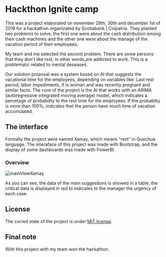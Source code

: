 # Hackthon Ignite camp

This was a project elaborated on november 29th, 30th and december 1st of 2019 for a hackathon organizated by Scotiabank | Colpatria. They planted two problems to solve, the first one were about the cash distribution among their cash machines and the other one were about the manage of the vacation period of their employees.

My team and me selected the second problem. There are some persons that they don't like rest, in other words,are addicted to work. This is a problematic related to mental deseases.

Our solution proposal was a system based on AI that suggests the vacational time for the employees, depending on variables like: Last rest period, labor impediments, if is woman and was recently pregnant and similar facts. The core of the project is the AI that works with an ARIMA (autoregressive integrated moving average) model, which indicates a percetage of probability to the rest time for the employees. If the probablity is more than 100%, indicates thet the person have much time of vacation accumulated.

## The interface

Formally the project were named Xamay, which means "rest" in Quechua language. The interaface of this project was made with Bootstrap, and the display of some dashboards was made with PowerBI.

### Overview
![mainVIewXamay](https://user-images.githubusercontent.com/43974127/110966553-5b130800-8323-11eb-8182-fc35d6096671.png)

As you can see, the data of the main suggestions is showed in a table, the critical data is displayed in red to indicates to the manager the urgency of each case.

## License

The curred state of the project is under [MIT license](https://opensource.org/licenses/MIT).

## Final note

With this project with my team won the hackathon.
